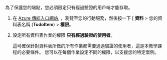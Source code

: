 
為了保護您的端點，您必須限定只有經過驗證的用戶端才能存取。 

1. 在 [Azure 傳統入口網站](https://manage.windowsazure.com/), ，瀏覽至您的行動服務，然後按一下 [  **資料** > 您的資料表名稱 (**TodoItem**) > **權限**。 

2. 設定所有資料表作業的權限 **只有經過驗證的使用者**。 

     這可確保針對資料表所做的所有作業都需要通過驗證的使用者，這是本教學課程的必要條件。 您可以在每個作業設定不同的權限，以支援您的特定案例。  

